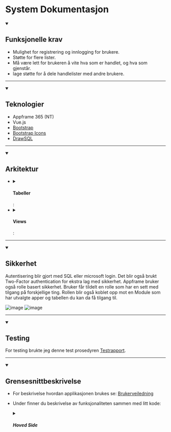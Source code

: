 
# System Dokumentasjon

<details open>
  <summary>
    <h2>Funksjonelle krav</h2>
  </summary>
    
- Mulighet for registrering og innlogging for brukere.
- Støtte for flere lister.
- Må være lett for brukeren å vite hva som er handlet, og hva som gjenstår.
- lage støtte for å dele handlelister med andre brukere. 
<hr>
</details>
<details open>
  <summary>
    <h2>Teknologier</h2>
  </summary>

- Appframe 365 (NT)
- Vue.js
- [Bootstrap](https://getbootstrap.com/docs/5.0/getting-started/introduction/)
- [Bootstrap Icons](https://icons.getbootstrap.com)
- [DrawSQL](https://drawsql.app/)
<hr>
</details>
<details open>
  <summary>
    <h2>Arkitektur</h2>
  </summary>
  
 <ul>
    <li>
      <details>
          <summary>
            <h4>Tabeller</h4>:
          </summary>
        
  [Tabellstruktur][tablestructure-url]
        
   <details>
      <summary>
        <h4>Sikkerhet i Tabeller</h4>:
      </summary>

  For tilgangsstyring så er sql triggere brukt.<br>
  Disse sørger for at ikke hvem som helst får lov å legge til, oppdatere eller slette rader.
  Alle tabellene har også en atbv for å sørge for at feil data ikke blir vist

  <table>
        <tr>
          <th>Tabell Navn</th>
          <th>Regler Insert</th>
          <th>Regler Update</th>
          <th>Regler Delete</th>
          <th>Bilder</th>
        </tr>
        <tr>
          <td>atbl_DennisMagnussen_Lists</td>
          <td>
            Kun brukere som har tabellen i permissiontables får lov å lage ny liste.
          </td>
          <td>
            Kun brukere som har tabellen i permissiontables og har lagd lista kan redigere.
          </td>
          <td>
            Kun brukere som har tabellen i permissiontables og har lagd lista kan slette den.
          </td>
          <td>
            <table>
              <th>
                <img src="https://github.com/DennisMag/Pr-ve-Fagpr-ve/assets/108458368/d9a188fa-13fa-412b-90d7-2c03b53f38e0" width="60" />
              </th>
              <th>
                <img src="https://github.com/DennisMag/Pr-ve-Fagpr-ve/assets/108458368/12ae0d1a-7934-4ebb-b156-4a5ecd178299" width="60" />
              </th>
              <th>
                <img src="https://github.com/DennisMag/Pr-ve-Fagpr-ve/assets/108458368/12683ff7-abf1-4ea8-8a18-d3d4650ba0a2" width="60" />
              </th>
            </table>
          </td>
        </tr>
        <tr>
          <td>atbl_DennisMagnussen_Items</td>
          <td>
          <p>
            Kun brukere som har tabellen i permissiontables får lov å legge til her. Har en sjekk som stopper deg fra å legge til en vare som allrede eksisterer.
          </p>
          </td>
          <td>
          <p>
            Kun brukere som har tabellen i permissiontables får lov til å oppdatere.<br>
          </p>
          </td>
          <td>
          <p>
            Kun brukere som har tabellen i permissiontables får lov å slette varer
          </p>
          </td>
          <td>
            <table>
              <th>
                <img src="https://github.com/DennisMag/Pr-ve-Fagpr-ve/assets/108458368/14437ced-d4ee-4751-b88f-71f29f9465fe" width="60" />
              </th>
              <th>
                <img src="https://github.com/DennisMag/Pr-ve-Fagpr-ve/assets/108458368/28102d2f-920b-40fc-9e39-23bfa14e5b60" width="60" />
              </th>
              <th>
                <img src="https://github.com/DennisMag/Pr-ve-Fagpr-ve/assets/108458368/d6be6b43-2f78-4b17-8625-7208a6481a04" width="60" />
              </th>
            </table>
          </td>
        </tr>
        <tr>
          <td>atbl_DennisMagnussen_ListsItems</td>
          <td>
           Kun brukere som har enten lagd lista eller har blitt tildelt lista har tilgang til å legge til nye varer Må også ha tabellen i permissiontables.<br>
          </td>
           <td>
            Kun brukere som har enten lagd lista eller har blitt tildelt lista har tilgang til å Redigere. Må også ha tabellen i permissiontables.<br>
          </td>
           <td>
           Kun brukere som har enten lagd lista eller har blitt tildelt lista har tilgang til å slette. Må også ha tabellen i permissiontables.
          </td>
          <td>
            <table>
              <th>
                <img src="https://github.com/DennisMag/Pr-ve-Fagpr-ve/assets/108458368/7869c0cb-9bc9-4a42-807e-36a5e1ac4956" width="60" />
              </th>
              <th>
                <img src="https://github.com/DennisMag/Pr-ve-Fagpr-ve/assets/108458368/278503f9-e323-46c3-889b-4a916191966d" width="60" />
              </th>
              <th>
                <img src="https://github.com/DennisMag/Pr-ve-Fagpr-ve/assets/108458368/fcd0d73b-6dbe-47ae-94df-ed9a3ee541be" width="60" />
              </th>
            </table>
          </td>
        </tr>
        <tr>
          <td>atbl_DennisMagnussen_ItemsTEMP</td>
          <td>
            Kun brukere som har tabellen i permissiontables får lov å legge til her. Hvis 
          </td>
          <td>
             Bare brukere som eier handelisten kan oppdatere hvem som skal kunne se den.
          </td>
          <td>
            Bare brukere som eier handelisten kan fjerne delte folk.
          </td>
          <td>
            <table>
              <th>
                <img src="https://github.com/DennisMag/Pr-ve-Fagpr-ve/assets/108458368/10318051-acd2-4219-aa0d-47362a824ad2" width="60" />
              </th>
              <th>
                <img src="https://github.com/DennisMag/Pr-ve-Fagpr-ve/assets/108458368/06bc3f0a-9e6a-4dd3-a6b8-e96d2fa2f6d5" width="60" />
              </th>
              <th>
                <img src="https://github.com/DennisMag/Pr-ve-Fagpr-ve/assets/108458368/501494bf-a9ec-4023-8a6b-e42552d3af4e" width="60" />
              </th>
            </table>
          </td>
        </tr>
        <tr>
          <td>atbl_DennisMagnussen_SharedLists</td>
          <td>
            Bare brukere som eier handelisten kan dele den videre. Må også ha tabellen i permissiontables.
          </td>
          <td>
             Bare brukeren som har lagd listen kan oppdatere hvem listen er delt med. Må også ha tabellen i permissiontables.
          </td>
          <td>
            Brukeren som har lagd listen kan fjerne delte folk og brukere som har blitt tildelt listen kan fjerne seg selv som delt person. Må også ha tabellen i permissiontables.
          </td>
          <td>
            <table>
              <th>
                <img src="https://github.com/DennisMag/Pr-ve-Fagpr-ve/assets/108458368/eb87b287-3208-4f91-8f48-c53aa5d90ee7" width="60" />
              </th>
              <th>
                <img src="https://github.com/DennisMag/Pr-ve-Fagpr-ve/assets/108458368/42e3296f-ddd9-4e3f-8437-482462f97e11" width="60" />
              </th>
              <th>
                <img src="https://github.com/DennisMag/Pr-ve-Fagpr-ve/assets/108458368/843de8cb-0dc0-4f09-a84b-b66f981039b7" width="60" />
              </th>
            </table>
          </td>
        </tr>
        <tr>
          <td>atbl_DennisMagnussen_Categories</td>
          <td>
            Bare Dennis som kan legge til nye kategorier
          </td>
          <td>
             Bare Dennis som kan oppdaere kategorier
          </td>
          <td>
            Bare Dennis som kan fjerne kategorier
          </td>
          <td>
            <table>
            </table>
          </td>
        </tr>
      </table>
  </details>
  </details>
    </li>
    <li>
      <details>
          <summary>
            <h4>Views</h4>:
          </summary>
        
  <table>
    <tr>
      <th>View Navn</th>
      <th>Beskrivelse</th>
      <th>Kode</th>
    </tr>
    <tr>
      <td>aviw_DennisMagnussen_Lists</td>
      <td>
        View for visning av lister lagd av seg selv.<br>
        Viewet inneholder info om lista. Lagt til ItemStatus kolonne for status på hvor mange varer er sjekket av og IsPersonalList bitfelt for å ikke rendere inn "Select Item" når en skal legge til nye varer
      </td>
      <td>
       <img src="https://github.com/DennisMag/Pr-ve-Fagpr-ve/assets/108458368/613f00a4-51e2-4428-aa4c-adeaaf9c8a0c" width="60" />
      </td>
    </tr>
    <tr>
      <td>aviw_DennisMagnussen_ListsItems</td>
      <td>
        View for visning av varer.<br>
        Viewet inneholder info om varen. Lagt til IsPersonalItem bitfelt for å få en annen visning for varer som ikke er lagt inn med lookup.
      </td>
      <td>
       <img src="https://github.com/DennisMag/Pr-ve-Fagpr-ve/assets/108458368/7b5bdd56-8996-4f2d-af1c-1d4942d57173" width="60" />
      </td>
    </tr>
    <tr>
      <td>aviw_DennisMagnussen_SharedLists</td>
      <td>
        View for vising av lister delt med deg.<br>
        Viwet inneholder info om listen og hvem det er lagd av. Lagt til ItemStatus kolonne for status på hvor mange varer er sjekket av.
      </td>
      <td>
       <img src="https://github.com/DennisMag/Pr-ve-Fagpr-ve/assets/108458368/72a0b397-73f7-4bf4-9396-c7737f917ed6" width="60" />
      </td>
    </tr>
    <tr>
      <td>aviw_DennisMagnussen_SharedToPersons</td>
      <td>
        View for visning av hvilket personer som lista er delt med
      </td>
      <td>
       <img src="https://github.com/DennisMag/Pr-ve-Fagpr-ve/assets/108458368/1137e0f1-1836-400f-8a60-a4f473896220" width="60" />
      </td>
    </tr>
    <tr>
      <td>aviw_DennisMagnussen_Categories</td>
      <td>
        View for katergorier som lister skal grupperes med.<br>
        Lagt til HasLists bitfelt for å ikke rendere inn kategorien hvis den ikke har noen lister.
      </td>
      <td>
       <img src="https://github.com/DennisMag/Pr-ve-Fagpr-ve/assets/108458368/dabf118b-50da-4b37-ba17-f7fdb884819f" width="60" />
      </td>
    </tr>
    <tr>
      <td>aviw_DennisMagnussen_ItemsTEMP</td>
      <td>
        View for preview av varer som skal bli lagt til.
      </td>
      <td>
       <img src="https://github.com/DennisMag/Pr-ve-Fagpr-ve/assets/108458368/e4acebed-14a1-4eef-82fa-200c333a1260" width="60" />
      </td>
    </tr>
    <tr>
      <td>aviw_DennisMagnussen_PersonsLookup</td>
      <td>
        View for lookup av personer med rollen "Test-Fagprøve".
      </td>
      <td>
       <img src="https://github.com/DennisMag/Pr-ve-Fagpr-ve/assets/108458368/bc1d21bb-5f5c-4f7d-a152-eb5d90348f51" width="60" />
      </td>
    </tr>
  </table>
      </details>
    </li>
  </ul>
  
  <hr />
</details>
<details open>
  <summary>
    <h2>Sikkerhet</h2>
  </summary>
  Autentisering blir gjort med SQL eller microsoft login. Det blir også brukt Two-Factor authentication for ekstra lag med sikkerhet.
  Appframe bruker også rolle basert sikkerhet. Bruker får tildelt en rolle som har en sett med tilgang på forskjellige ting. 
  Rollen blir også koblet opp mot en Module som har utvalgte apper og tabellen du kan da få tilgang til.
  
  ![image](https://github.com/DennisMag/Pr-ve-Fagpr-ve/assets/108458368/b7349591-131d-4848-a59c-6b417c36b005)
  ![image](https://github.com/DennisMag/Pr-ve-Fagpr-ve/assets/108458368/46ef5f47-f5ac-4e8a-9fe4-e81e0538a3f8)


<hr />
</details>
<details open>
  <summary>
    <h2>Testing</h2>
  </summary>
  
  For testing brukte jeg denne test prosedyren [Testrapport](https://github.com/DennisMag/Pr-ve-Fagpr-ve/blob/main/Test_Rapport.md).

<hr />
</details>
<details open>
  <summary>
    <h2>Grensesnittbeskrivelse</h2>
  </summary>

- For beskrivelse hvordan applikasjonen brukes se:
  [Brukerveiledning](https://github.com/DennisMag/Pr-ve-Fagpr-ve/blob/main/Brukerveiledning.md)

- Under finner du beskrivelse av funksjonaliteten sammen med litt kode:

    <details>
      <summary>
        <h5>Hoved Side</h5>
      </summary>
      <table>
        <tr>
          <th>Funksjoner</th>
          <th>Beskrivelse</th>
          <th>Kode</th>
          <th>Bilder</th>
        </tr>
        <tr>
          <td>Opprette ny handleliste</td>
          <td>
          <p>
            Her vil bruker kunne opprette ny handeliste. <br>
            <br>
            Løser dette med å åpne en CreateNewList Modal komponent jeg har laget. importerer komponenten og gir det en ref. 
            innpå modal komponenten defineExposer jeg refen til den faktiske modal og da kan jeg hente ut den ut via den importerte komponenten. Kjører da en .Show() får å vise fram modal komponenten (Se bilde 1).<br>
            Inn i modalen har jeg lagt til noen input felt pakket inn i en form element. Da får jeg lagt inn en verifisering av inputen med å legge inn "required" (Se bilde 2).<br>
            For å lage lista bruker jeg en procedure som jeg laget i SQL. Den tar inn parameterene "ListName, Category_ID og Description" (Se bilde 3).<br>
            Proceduren sjekker først om navnet ikke er allerede brukt i valgt kategori. så inserter den inn i Lists og tar ID som var lagt inn og selecte det sånt at vi kan da hente den ut i javascript koden (Se bilde 4).<br>
            Tilslutt så åpner vi lista.
          </p>
          </td>
          <td>
            <table>
              <th>
                <img src="https://github.com/DennisMag/Pr-ve-Fagpr-ve/assets/108458368/7dc6e07c-f738-4c62-923c-316750cbcdb9" width="60" />
              </th>
              <th>
                <img src="https://github.com/DennisMag/Pr-ve-Fagpr-ve/assets/108458368/9474d436-5567-43ce-9c9c-11043997b424" width="60" />
              </th>
                <th>
                <img src="https://github.com/DennisMag/Pr-ve-Fagpr-ve/assets/108458368/8d4bfc0d-c3d7-4dd7-b9f5-793215052b19" width="60" />
              </th>
                <th>
                <img src="https://github.com/DennisMag/Pr-ve-Fagpr-ve/assets/108458368/fef26d42-d8b7-4993-b5c3-e8f0d4bc5b0b" width="60" />
              </th>
            </table>
          </td>
          <td>
            <table>
              <th>
                <img src="https://github.com/DennisMag/Pr-ve-Fagpr-ve/assets/108458368/cfef533e-1451-434d-89f2-538538e47751" width="60" />
              </th>
              <th>
                <img src="https://github.com/DennisMag/Pr-ve-Fagpr-ve/assets/108458368/d7fdae51-854c-4bb8-8cfc-6d5029439948" width="60" />
              </th>
            </table>
          </td>
        </tr>
        <tr>
          <td>Redigere handle liste</td>
          <td>
          <p>
            For å redigere handle liste åpner vi en omega komponent som heter ActionSheet.
            <br>"Edit List" åpner en "Bottom Sheet" som inneholder noen inputs med en save og cancel button (se bilde 1). 
            Knappene er omega komponenter som trenger bare å ta inn propen :dataObject og "Bottom Sheet" er også en omega komponent (se bilde 2).
          </p>
          </td>
          <td>
            <table>
              <th>
                <img src="https://github.com/DennisMag/Pr-ve-Fagpr-ve/assets/108458368/c5c3b555-5d10-4c74-88b1-fcfd13623b05" width="60" />
              </th>
              <th>
                <img src="https://github.com/DennisMag/Pr-ve-Fagpr-ve/assets/108458368/e4f175fb-5939-4ca9-8a81-9ed6dd1d9d71" width="60" />
              </th>
            </table>
          </td>
          <td>
            <table>
              <th>
                <img src="https://github.com/DennisMag/Pr-ve-Fagpr-ve/assets/108458368/ed56ecf1-dbbc-484f-9c47-60b111066493" width="60" />
              </th>
              <th>
                <img src="https://github.com/DennisMag/Pr-ve-Fagpr-ve/assets/108458368/ec826914-8044-47e9-9028-7d66be58b1f4" width="60" />
              </th>
            </table>
          </td>
        </tr>
        <tr>
          <td>Share List</td>
          <td>
          <p>
            "Share List" åpner en "Bottom sheet" (bilde 1) som inneholder data fra dsSharedToPersons. Det blir lagt i en v-for som som lager en person for hver rad i datasourcen. 
            For å slette Personen kjører jeg bare en row.Delete() (Bilde 2).<br>
            For å legge til person bruker jeg en persons lookup ned #target template. denne gjør at jeg kan bruke en knapp med ref på scope som da vil kunne kjøre lookupen sin .open<br>
            Blir da kjørt "addPerson" etter å ha valt en person som kjører .CreateNew() og legger til sel.ID som er verdien jeg hentet ut fra :bind for å da lage ny rad i dsSharedToPersons. (se bilde 3)
          </p>
          </td>
          <td>
            <table>
              <th>
                <img src="https://github.com/DennisMag/Pr-ve-Fagpr-ve/assets/108458368/c5c3b555-5d10-4c74-88b1-fcfd13623b05" width="60" />
              </th>
              <th>
                <img src="https://github.com/DennisMag/Pr-ve-Fagpr-ve/assets/108458368/3ac34732-9d08-46bc-98a0-4a327e844154" width="60" />
              </th>
              <th>
                <img src="https://github.com/DennisMag/Pr-ve-Fagpr-ve/assets/108458368/b2957546-ea23-4c5d-8b97-86b27268f1fd" width="60" />
              </th>
            </table>
          </td>
          <td>
            <table>
              <th>
                <img src="https://github.com/DennisMag/Pr-ve-Fagpr-ve/assets/108458368/39d3aa98-7931-4fdb-90fd-99b3c25b10a5" width="60" />
              </th>
            </table>
          </td>
        </tr>
        <tr>
          <td>Delete List</td>
          <td>
          <p>
            "Delete List" kjører bare funkjsonen deleteList() som bruker omega sin confirm control. Kjører dsLists.current.delete() for å slette lista og da gir de en alert toast og loader datasources.
          </p>
          </td>
          <td>
            <table>
              <th>
                <img src="https://github.com/DennisMag/Pr-ve-Fagpr-ve/assets/108458368/ee89cc1a-cc9c-4ea0-91e5-7367bd40c4cc" width="60" />
              </th>
            </table>
          </td>
          <td>
            <table>
              <th>
                <img src="https://github.com/DennisMag/Pr-ve-Fagpr-ve/assets/108458368/683cd144-8f7e-426f-a4d3-11baaea2d8a8" width="60" />
              </th>
            </table>
          </td>
        </tr>
      <table>
    </details>

  <details>
    <summary><h5>Detalje Side</h5></summary>
      <table>
        <tr>
          <th>Funksjoner</th>
          <th>Beskrivelse</th>
          <th>Kode</th>
          <th>Bilder</th>
        </tr>
        <tr>
          <td>Redigering av list</td>
          <td>
          <p>
            Knappene på toppen til høyre. Fungerer helt likt som "Share List" og "Edit List" på hoved siden.
          </p>
          </td>
          <td>
            <table>
            </table>
          </td>
          <td>
            <table>
              <th>
                <img src="https://github.com/DennisMag/Pr-ve-Fagpr-ve/assets/108458368/cf1f59de-73c2-4b76-9ab9-5cf51af5b00c" width="60" />
              </th>
            </table>
          </td>
        </tr>
        <tr>
          <td>New Items</td>
          <td>
          <p>
            Åpner modal. Inneholder 2 tabs. En med lookup til Items og en med fritekst. Har en v-if på Select Item for å hjemme den hvis IsPersonalList = 1 (bilde 1)
            Begge tabsa har en "Add" knapp som kjører en .CreateNew() funksjon. 
            Eneste forskjelle er at "Personal Item" tar inn parameter "PeronalItem" og "PersonalUnit", mens "Select Item" tar bare inn Item_ID(se bilde 2)
            "Items to be added" er bare en v-for med dsTempItems datasourcen. Kjører dsTempItems.deleteItem(row) hvor "row" er dsTempItems.data med x index.
            "Add" knappen helt nede til høyre kjører en SQL procedure med parameter "List_ID" (bilde 4)
            Proceduren kjører en Insert inni listsItems og filtrerer ut items som allerede eksisterer. Kjører en Delete på slutten for å rydde ut temp tabellen. (bilde 5)
          </p>
          </td>
          <td>
            <table>
                <th>
                  <img src="https://github.com/DennisMag/Pr-ve-Fagpr-ve/assets/108458368/4f8c5fa6-577e-448a-b77a-ec110ac1d583" width="60px">
                </th>
                <th>
                  <img src="https://github.com/DennisMag/Pr-ve-Fagpr-ve/assets/108458368/32753340-d378-4477-a447-44906476da25" width="60px">
                </th>
                  <th>
                  <img src="https://github.com/DennisMag/Pr-ve-Fagpr-ve/assets/108458368/9544b67f-5211-49c0-887d-88ebda50a3db" width="60px">
                </th>
                <th>
                  <img src="https://github.com/DennisMag/Pr-ve-Fagpr-ve/assets/108458368/58a8b7ce-bf21-4281-9b81-b34ba3abb07b" width="60px">
                </th>
                <th>
                  <img src="https://github.com/DennisMag/Pr-ve-Fagpr-ve/assets/108458368/e1c3e0e6-84e5-40af-a796-c0ebf35d9a16" width="60px">
                </th>
            </table>
          </td>
          <td>
            <table>
              <th>
                <img src="https://github.com/DennisMag/Pr-ve-Fagpr-ve/assets/108458368/f252706a-ed83-4837-91ae-2b6b70668e08" width="60" />
              </th>
            </table>
          </td>
        </tr>
        <tr>
          <td>Redigering av Items</td>
          <td>
          <p>
            3 dottene til høyre for en item. Åpner en "Bottom sheet" som har input felter med en v-if på IsPersonalItem. for å bytte mellom lookup og fritekst.
          </p>
          </td>
          <td>
            <table>
            </table>
          </td>
          <td>
            <table>
              <th>
                <img src="https://github.com/DennisMag/Pr-ve-Fagpr-ve/assets/108458368/cf1f59de-73c2-4b76-9ab9-5cf51af5b00c" width="60" />
              </th>
            </table>
          </td>
        </tr>
        <tr>
          <td>Search Input</td>
          <td>
          <p>
            Komponent fra omega. Trenger bare å lage en funksjon som kjører en dsDatasource.recordSource.filterString hvor "ItemName" inneholder pSearchString (bilde 2) som jeg hentet ut fra @onSearch (bilde 1)
          </p>
          </td>
          <td>
            <table>
              <th>
                <img src="https://github.com/DennisMag/Pr-ve-Fagpr-ve/assets/108458368/70ec80bb-4d30-4511-89c0-21b82870fe4e" width="60">
              </th>
              <th>
                <img src="https://github.com/DennisMag/Pr-ve-Fagpr-ve/assets/108458368/0d87e62d-8f56-4ea7-8624-fa7bb3506a7b" width="60">
              </th>
            </table>
          </td>
          <td>
            <table>
            </table>
          </td>
        </tr>
      <table>
    </details>
    
<hr/>
</details>
<details open>
  <summary>
    <h2>Hindringer under utviklingen</h2>
      
  </summary>

  <ol>
    <li>
      En veldig stor hindring var at jeg måtte publisere appen hver gang jeg ville se endringer. Dette strekket seg helt ut til tirdagen da jeg fant ut at jeg hadde brukt feil URL.
      Noe som også stoppet meg var at Appframe ikke ville ta inn endringene jeg gjorde på et view. Endte opp med å måtte kjøre "Restart application" på cache siden.
      Denne triggeren stoppet meg når jeg skulle slette en liste. var en feil i tabellen.
      <img src="https://github.com/DennisMag/Pr-ve-Fagpr-ve/assets/108458368/ec77d4f5-cd64-446f-a4aa-2d1d7f808440">
    </li>
  </ol>
<hr />
</details>
<details open>
  <summary>
    <h2>Avvik fra plan</h2> (Endringer under utvikling)
  </summary>

  <ol>
    <li>
      <p>
        Tabell strukturen ble forandret ganske mye på. Ble aldri helt sikker på meg selv.
        Shared Lists ble introdusert som en scope change på fredagen. Den fikk meg til å endre litt på data modellen.<br>
        Fikk litt store ideer for Add Items funksjonen. skulle originalt bare ha en lookup med items, men endte opp med å ha Personal Items og en temp tabell for å previewe hvilke items jeg skulle legge til.
      </p>
    </li>
  </ol>
 
<hr />
</details>
<details open>
  <summary>
    <h2>Kilder</h2>
  </summary>

  <ol>
    <li>
      <a href="https://vuejs.org/guide/introduction.html" title="Vue Docs">Vue Docs</a>
    </li>
    <li>
      <a href="https://getbootstrap.com/docs/5.0/getting-started/introduction/">Bootstrap Docs</a>
    </li>
    <li>
      <a href="https://docs.omega365.com/nt/docs?Area-ID=10004">Omega GPT</a>
    </li>
    <li>
      Code Snippets (Omega 365)
    </li>
    <li>
      Arvid (dokumentasjon)
    </li>
  </ol>
 
<hr />
</details>


<!-- Legg til URL for tabellstruktur her -->
[tablestructure-url]: https://drawsql.app/teams/asdfasfd/diagrams/handleliste
